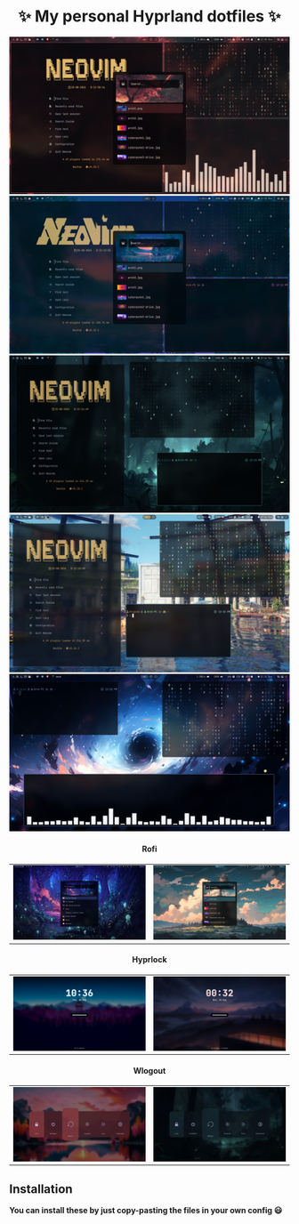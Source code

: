 <h1 align="center">✨ My personal Hyprland dotfiles ✨</h1>

![full1](Assets/full1.png)
![full2](Assets/full2.png)
![full3](Assets/full3-float.png)
![full4](Assets/full4-float.png)
![full5](Assets/full5-float.png)

<div align="center">
    <table>
        <h4>Rofi</h4>
        <tr>
            <td><img src="Assets/rofi1.png"></td>
            <td><img src="Assets/rofi2.png"></td>
        </tr>
    </table>
    <table>
        <h4>Hyprlock</h4>
        <tr>
            <td><img src="Assets/hyprlock1.png"></td>
            <td><img src="Assets/hyprlock2.png"></td>
        </tr>
    </table>
    <table>
        <h4>Wlogout</h4>
        <tr>
            <td><img src="Assets/wlogout1.png"></td>
            <td><img src="Assets/wlogout2.png"></td>
        </tr>
    </table>
</div>

## Installation

**You can install these by just copy-pasting the files in your own config 😃**
